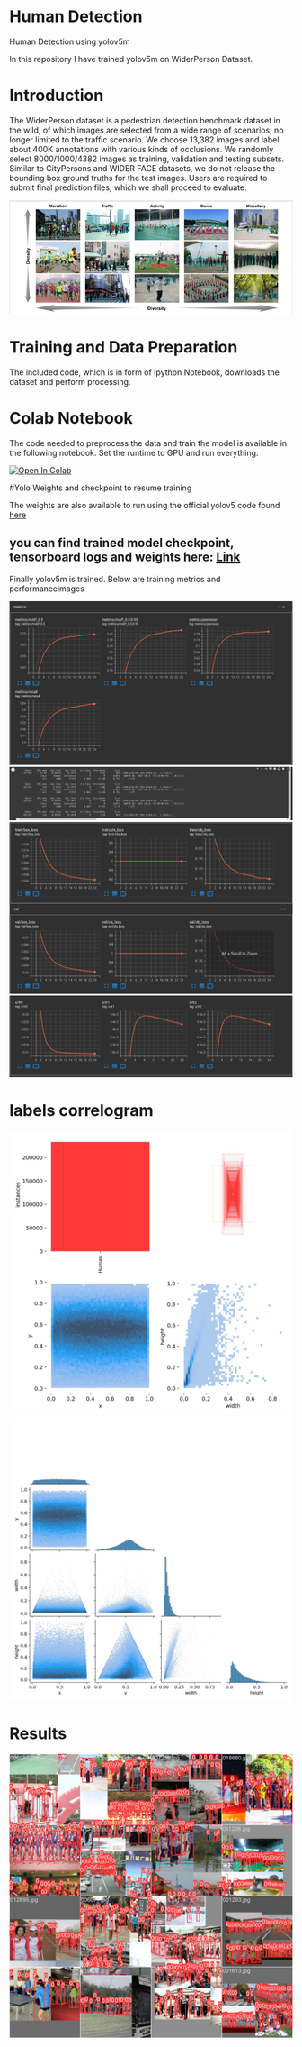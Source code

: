 # Human Detection
Human Detection using yolov5m


In this repository I have trained yolov5m on WiderPerson Dataset.




# Introduction

The WiderPerson dataset is a pedestrian detection benchmark dataset in the wild, of which images are selected from a wide range of scenarios, no longer limited to the traffic scenario. We choose 13,382 images and label about 400K annotations with various kinds of occlusions. We randomly select 8000/1000/4382 images as training, validation and testing subsets. Similar to CityPersons and WIDER FACE datasets, we do not release the bounding box ground truths for the test images. Users are required to submit final prediction files, which we shall proceed to evaluate.


![image](./dataset.png)

# Training and Data Preparation

The included code, which is in form of Ipython Notebook, downloads the dataset and perform processing.

# Colab Notebook
The code needed to preprocess the data and train the model is available in the following notebook.
Set the runtime to GPU and run everything.

[![Open In Colab](https://colab.research.google.com/assets/colab-badge.svg)](https://github.com/muhammad-umair-usmani/Human_Detection/blob/main/Dataset_Preparation%2BYolov5m_Training.ipynb)

#Yolo Weights and checkpoint to resume training

The weights are also available to run using the official yolov5 code found [here](https://github.com/ultralytics/yolov5)

## you can find trained model checkpoint, tensorboard logs and weights here: [Link](https://drive.google.com/drive/folders/1Yw9tnRs0LweOGaYGI4SSyUhW0Gf0gGfY?usp=sharing) 

Finally yolov5m is trained. Below are training metrics and performanceimages

![image](./training_metrics.png)
![image](./training_logs.png)
![image](./training_loss.png)
![image](./training_lr.png)

# labels correlogram

![image](./labels.jpg)
![image](./labels_correlogram.jpg)
# Results
![image](./train_batch2.jpg)



